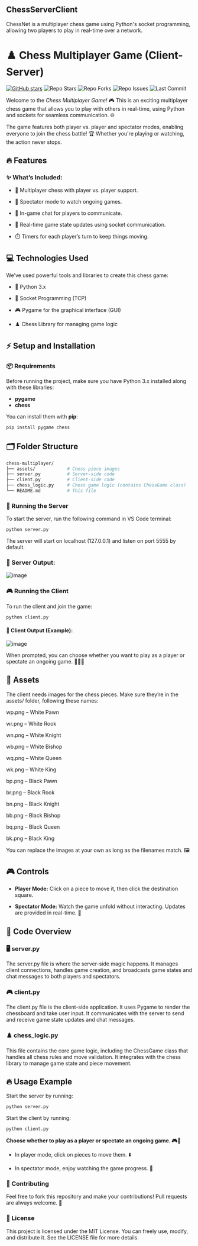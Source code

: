 ## ChessServerClient
ChessNet is a multiplayer chess game using Python's socket programming, allowing two players to play in real-time over a network.

# ♟️ Chess Multiplayer Game (Client-Server)

[![GitHub stars](https://img.shields.io/github/stars/IqraaAzam/ChessServerClient?style=flat&logo=github&color=yellow)](https://github.com/IqraaAzam/ChessServerClient/stargazers)
![Repo Stars](https://img.shields.io/github/stars/IqraaAzam/ChessServerClient?style=social)
![Repo Forks](https://img.shields.io/github/forks/IqraaAzam/ChessServerClient?style=social)
![Repo Issues](https://img.shields.io/github/issues/IqraaAzam/ChessServerClient)
![Last Commit](https://img.shields.io/github/last-commit/IqraaAzam/ChessServerClient)


Welcome to the *Chess Multiplayer Game!* 🎮 This is an exciting multiplayer chess game that allows you to play with others in real-time, using Python and sockets for seamless communication. 🌐

The game features both player vs. player and spectator modes, enabling everyone to join the chess battle! 🏆 Whether you're playing or watching, the action never stops. 
## 🔥 Features

### ✨ What’s Included:

+ 🤝 Multiplayer chess with player vs. player support.

+ 👀 Spectator mode to watch ongoing games.

+ 💬 In-game chat for players to communicate.

+ 🔄 Real-time game state updates using socket communication.

+ ⏱️ Timers for each player’s turn to keep things moving.

## 💻 Technologies Used
We’ve used powerful tools and libraries to create this chess game:

+ 🐍 Python 3.x

+ 🔌 Socket Programming (TCP)

+ 🎮 Pygame for the graphical interface (GUI)

+ ♟️ Chess Library for managing game logic

## ⚡ Setup and Installation
### 📦 Requirements
Before running the project, make sure you have Python 3.x installed along with these libraries:

+ **pygame**
+ **chess**

You can install them with **pip**:

```bash
pip install pygame chess

```

## 🗂️ Folder Structure
```bash
chess-multiplayer/
├── assets/            # Chess piece images
├── server.py          # Server-side code
├── client.py          # Client-side code
├── chess_logic.py     # Chess game logic (contains ChessGame class)
└── README.md          # This file

```

### 🚀 Running the Server
To start the server, run the following command in VS Code terminal:
```bash
python server.py
```
The server will start on localhost (127.0.0.1) and listen on port 5555 by default.
### 🎉 Server Output:
![image](https://github.com/user-attachments/assets/a0bbfab4-6cf9-49ff-b503-114e5fec996b)



### 🎮 Running the Client
To run the client and join the game:
```bash
python client.py
```
#### 🎉 Client Output (Example):

![image](https://github.com/user-attachments/assets/c61c14b0-947e-40fd-9575-cae34c391b07)

When prompted, you can choose whether you want to play as a player or spectate an ongoing game. 🧑‍🤝‍🧑

## 📸 Assets
The client needs images for the chess pieces. Make sure they’re in the assets/ folder, following these names:

wp.png – White Pawn

wr.png – White Rook

wn.png – White Knight

wb.png – White Bishop

wq.png – White Queen

wk.png – White King

bp.png – Black Pawn

br.png – Black Rook

bn.png – Black Knight

bb.png – Black Bishop

bq.png – Black Queen

bk.png – Black King

You can replace the images at your own as long as the filenames match. 🖼️

## 🎮 Controls
+ **Player Mode:** Click on a piece to move it, then click the destination square.

+ **Spectator Mode:** Watch the game unfold without interacting. Updates are provided in real-time. 👀

## 📝 Code Overview
### 🖥️ server.py
The server.py file is where the server-side magic happens. It manages client connections, handles game creation, and broadcasts game states and chat messages to both players and spectators.

### 🎮 client.py
The client.py file is the client-side application. It uses Pygame to render the chessboard and take user input. It communicates with the server to send and receive game state updates and chat messages.

### ♟️ chess_logic.py
This file contains the core game logic, including the ChessGame class that handles all chess rules and move validation. It integrates with the chess library to manage game state and piece movement.

## 🔥 Usage Example
Start the server by running:
```bash
python server.py
```
Start the client by running:
```bash
python client.py
```
**Choose whether to play as a player or spectate an ongoing game. 🎮👀**

+ In player mode, click on pieces to move them. ⬇️ 

+ In spectator mode, enjoy watching the game progress. 🧐

### 🤝 Contributing
Feel free to fork this repository and make your contributions! Pull requests are always welcome. 🌟

### 📝 License
This project is licensed under the MIT License. You can freely use, modify, and distribute it. See the LICENSE file for more details.
